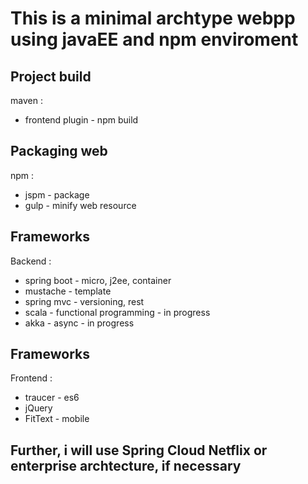 # This is a minimal archtype webpp using javaEE and npm enviroment

## Project build
maven :
- frontend plugin - npm build

## Packaging web
npm : 
- jspm - package
- gulp - minify web resource 

## Frameworks 
Backend :
- spring boot - micro, j2ee, container
- mustache - template
- spring mvc - versioning, rest
- scala - functional programming - in progress
- akka - async - in progress

## Frameworks 
Frontend : 
- traucer - es6
- jQuery
- FitText - mobile

## Further, i will use Spring Cloud Netflix or enterprise archtecture, if necessary
